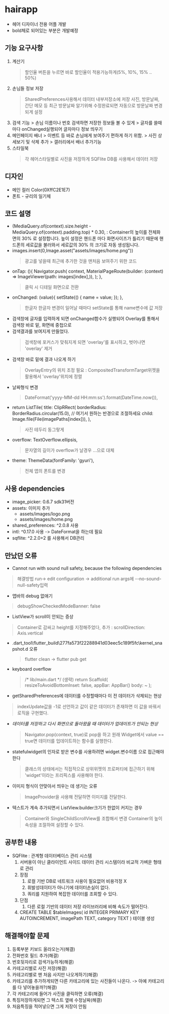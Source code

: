 # hairapp

- 헤어 디자이너 전용 어플 개발
- bold체로 되어있는 부분은 개발예정

## 기능 요구사항
 1. 계산기
    > 할인율 버튼을 누르면 바로 할인율이 적용가능하게(5%, 10%, 15% .. 50%)
 2. 손님들 정보 저장
       > SharedPreferences사용해서 데이터 내부저장소에 저장
       >  사진, 방문날짜, 간단 메모 등
       > 최근 방문날짜 알기위해 수정완료되면 자동으로 방문날짜 변경되게 설정
3. 검색 기능
       > 손님 이름이나 번호 검색하면 저장한 정보들 볼 수 있게
       > 글자를 쓸때마다 onChanged실행되어 글자마다 정보 띄우기
4. 메인페이지 배너
       > 이벤트 등 바로 손님에게 보여주기 편하게 하기 위함.
       > 사진 상세보기 및 삭제 추가
       > 갤러리에서 배너 추가기능
5. 스타일북
   > 각 헤어스타일별로 사진을 저장하게
    > SQFlite DB를 사용해서 데이터 저장
## 디자인
 - 메인 컬러 Color(0XffC2E1E7)
 - 폰트 - 규리의 일기체


## 코드 설명

- (MediaQuery.of(context).size.height - MediaQuery.of(context).padding.top) * 0.30, :
       Container의 높이를 전체화면의 30% 로 설정합니다. 높이 설정은 핸드폰 마다 화면사이즈가
       틀리기 때문에 핸드폰의 세로값을 불러와서 세로값의 30% 의 크기로 자동 생성됩니다.
-  images.insert(0,Image.asset("assets/images/home.png"))
    > 광고를 넣을때 최근에 추가한 것을 맨처음 보여주기 위한 코드
- onTap: (){
  Navigator.push(
  context,
  MaterialPageRoute(builder: (context) => ImageViewer(path: images[index],)),
  );
  },
    > 클릭 시 디테일 화면으로 전환
- onChanged: (value){
  setState(() {
  name = value;
  });
  },
  > 한글자 한글자 변경이 일어날 때마다 setState를 통해 name변수에 값 저장
- 검색창에 글자를 입력하게 되면 onChanged함수가 실행되어 Overlay를 통해서 검색창 바로 밑, 화면에 중첩으로
- 검색결과를 보여지게 만들었다.
    > 검색창에 포커스가 맞춰지게 되면 'overlay'를 표시하고, 벗어나면 'overlay' 제거
- 검색창 바로 밑에 결과 나오게 하기
  > OverlayEntry의 위치 조정 필요 : CompositedTransformTarget위젯을 활용해서 'overlay'위치에 정렬
- 날짜형식 변경
    >DateFormat('yyyy-MM-dd HH:mm:ss').format(DateTime.now()),
- return ListTile(
  title: ClipRRect(
  borderRadius: BorderRadius.circular(15.0), // 여기서 원하는 반경으로 조절하세요
  child: Image.file(File(imagePaths[index])),
  ),
    > 사진 테두리 동그랗게
- overflow: TextOverflow.ellipsis,
    > 문자열의 길이가 overflow가 날경우 ...으로 대체
- theme: ThemeData(fontFamily: 'gyuri'),
    > 전체 앱의 폰트를 변경


## 사용 dependencies
- image_picker: 0.6.7 sdk31버전
-   assets: 이미지 추가
    - assets/images/logo.png
    - assets/images/home.png 
- shared_preferences: ^2.0.8 사용
- intl: ^0.17.0 사용 -> DateFormat을 하는데 필요
- sqflite: ^2.2.0+2 를 사용해서 DB관리

## 만났던 오류

- Cannot run with sound null safety, because the following dependencies
 > 해결방법 run-> edit configuration -> additional run args에 --no-sound-null-safety입력
- 앱바의 debug 없애기
 > debugShowCheckedModeBanner: false
- ListView가 scroll이 안되는 증상
 > Container로 감싸고 height를 지정해주었다, 추가 : scrollDirection: Axis.vertical
- .dart_tool\flutter_build\277fa573f22288941d03eec5c189f5fc\kernel_snapshot.d 오류
  > flutter clean -> flutter pub get
- keyboard overflow
  > /* lib/main.dart */
  (생략)
  return Scaffold(
  resizeToAvoidBottomInset: false,
  appBar: AppBar()
  body: ~
  );
- getSharedPreferences에 데이터를 수정할때마다 이 전 데이터가 삭제되는 현상
 > indexUpdate값을 -1로 선언하고 값이 같은 데이터가 존재하면 이 값을 바꿔서 로직을 구현했다.
- *데이터를 저장하고 다시 화면으로 돌아왔을 때 데이터가 업데이트가 안되는 현상*
    > Navigator.pop(context, true)로 pop을 하고 원래 Widget에서 value == true면 데이터를 업데이트하는 함수를 실행한다.
- statefulwidget의 인자로 받은 변수를 사용하려면 widget.변수이름 으로 접근해야 한다
    > 클래스의 상태에서는 직접적으로 상위위젯의 프로퍼티에 접근하기 위해 'widget'이라는 프리픽스를 사용해야 한다.
- 이미지 형식이 안맞아서 띄우는 데 생기는 오류
    >ImageProvider을 사용해 전달하면 이미지를 전달한다.
- 텍스트가 계속 추가되면서 ListView.builder크기가 한없이 커지는 경우
    > Container와 SingleChildScrollView를 조합해서 변경
    > Container의 높이 속성을 조절하여 설정할 수 있다.

## 공부한 내용
- SQFlite : 관계형 데이터베이스 관리 시스템
  1. 서버용이 아닌 클라이언트 사이드 데이터 관리 시스템이라 비교적 가벼운 형태로 관리
  2. 장점
     1. 로컬 기반 DB로 네트워크 사용이 필요없어 비용걱정 X
     2. 휘발성데이터가 아니기에 데이터손실이 없다.
     3. 쿼리를 지원하여 복잡한 데이터를 조회할 수 있다.
  3. 단점
     1. 다른 로컬 기반의 데이터 저장 라이브러리에 비해 속도가 떨어진다.
  4. CREATE TABLE $tableImages(
        id INTEGER PRIMARY KEY AUTOINCREMENT,
        imagePath TEXT,
        category TEXT
        ) 테이블 생성

## 해결해야할 문제
1. 등록부분 키보드 올라오는거(해결)
2. 전화번호 필드 추가(해결)
3. 번호뒷자리로 검색가능하게(해결)
4. 카테고리별로 사진 저장(해결)
5. 카테고리별로 맨 처음 사지만 나오게하기(해결)
6. 카테고리를 추가하게되면 다른 카테고리에 있는 사진들이 나온다. -> 아예 카테고리를 다 넣어놓을까?(해결)
7. 각 카테고리에 들어가 사진을 클릭하면 오류(해결)
8. 특징저장하게되면 그 텍스트 옆에 수정날짜(해결)
9. 처음특징을 적어넣으면 그게 저장이 안됨